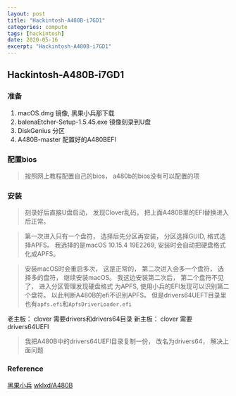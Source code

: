 ```yaml
---
layout: post
title: "Hackintosh-A480B-i7GD1"
categories: compute
tags: [hackintosh]
date: 2020-05-16
excerpt: "Hackintosh-A480B-i7GD1"
---
```


## Hackintosh-A480B-i7GD1

### 准备

1. macOS.dmg 镜像, 黑果小兵那下载
2. balenaEtcher-Setup-1.5.45.exe 镜像刻录到U盘
3. DiskGenius 分区
4. A480B-master 配置好的A480BEFI

### 配置bios

> 按照网上教程配置自己的bios， a480b的bios没有可以配置的项

### 安装

> 刻录好后直接U盘启动， 发现Clover乱码， 把上面A480B里的EFI替换进入后正常。

> 第一次进入只有一个盘符， 选择后先分区再安装， 分区选择GUID, 格式选择APFS。 
> 我选择的是macOS 10.15.4 19E2269, 安装时会自动把硬盘格式化成APFS。

> 安装macOS时会重启多次， 这是正常的， 第二次进入会多一个盘符， 选择多的盘符，
> 继续安装macOS。 我这边安装第二次后， 第二个盘符不见了， 进入分区管理发现硬盘格式
> 为APFS, 使用小兵的EFI发现可以识别第二个盘符。 以此判断A480B的efi不识别APFS。
> 但是drivers64UEFT目录里也有`apfs.efi`和`ApfsDriverLoader.efi`

老主板： clover 需要drivers和drivers64目录
新主板： clover 需要drivers64UEFI

> 我把A480B中的drivers64UEFI目录复制一份， 改名为drivers64， 解决上面问题




### Reference
[黑果小兵](https://blog.daliansky.net/)
[wklxd/A480B](https://github.com/wklxd/A480B)
